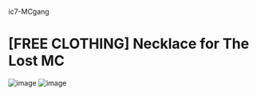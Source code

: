  ic7-MCgang
# [FREE CLOTHING]  Necklace for The Lost MC 



![image]([upload://qCt95HCke6pamV9t11E4tRaxLfg.jpeg](https://cdn.discordapp.com/attachments/1232408813416616048/1246582087687868467/5cace72641b3459b085793d34d16c5f79e5a73ff.png?ex=665ce98a&is=665b980a&hm=e87f8e2aa80d9bf709f5dc94c79f259d20a5795b1dff1fc95cfc4104ea3112e7&))
![image](https://forum-cfx-re.akamaized.net/original/5X/b/a/9/1/ba91c844f152d690fc86909b02f9a96285aa5ca6.jpeg)

